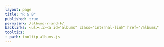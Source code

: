 ```yaml
---
layout: page
title: "R & B"
published: true
permalink: /albums-r-and-b/
backlinks: <ul><li><a id="albums" class="internal-link" href="/albums/">Albums</a></li></ul>
tooltips: 
- path: tooltip_albums.js
---
```


